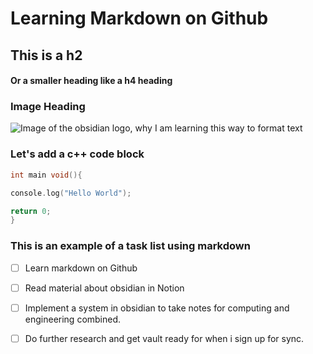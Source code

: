 # Learning Markdown on Github

## This is a h2

#### Or a smaller heading like a h4 heading

### Image Heading

![Image of the obsidian logo, why I am learning this way to format text](https://pbs.twimg.com/profile_images/1664288689147777030/zFbL2mvj_400x400.jpg)

### Let's add a c++ code block

``` cpp
int main void(){

console.log("Hello World");

return 0;
}

```

### This is an example of a task list using markdown 

- [ ] Learn markdown on Github
- [ ] Read material about obsidian in Notion
- [ ] Implement a system in obsidian to take notes for computing and engineering combined.
- [ ] Do further research and get vault ready for when i sign up for sync.




